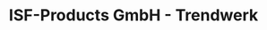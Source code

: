 ---
title: "ISF-Products GmbH - Trendwerk"
url: /bermatingen/isf-products-gmbh-trendwerk/
shop: Modehaus
---